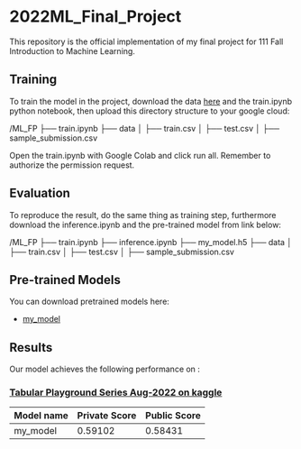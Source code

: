 # 2022ML_Final_Project

This repository is the official implementation of my final project for 111 Fall Introduction to Machine Learning. 

## Training

To train the model in the project, download the data [here](https://www.kaggle.com/competitions/tabular-playground-series-aug-2022) and the train.ipynb python notebook, then upload this directory structure to your google cloud:

/ML_FP
├── train.ipynb
├── data
│   ├── train.csv
│   ├── test.csv
│   ├── sample_submission.csv

Open the train.ipynb with Google Colab and click run all.
Remember to authorize the permission request.

## Evaluation

To reproduce the result, do the same thing as training step, furthermore download the inference.ipynb and the pre-trained model from link below:

/ML_FP
├── train.ipynb
├── inference.ipynb
├── my_model.h5
├── data
│   ├── train.csv
│   ├── test.csv
│   ├── sample_submission.csv


## Pre-trained Models

You can download pretrained models here:

- [my_model](https://drive.google.com/file/d/18XXkCIONt1s5c5Xkpdx0VH5Uqfrd5CLt/view?usp=share_link) 

## Results

Our model achieves the following performance on :

### [Tabular Playground Series Aug-2022 on kaggle](https://www.kaggle.com/competitions/tabular-playground-series-aug-2022)

| Model name         | Private Score   | Public Score   |
| ------------------ |---------------- | -------------- |
| my_model           |     0.59102     |    0.58431     |
